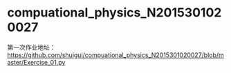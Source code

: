 # compuational_physics_N2015301020027

第一次作业地址：https://github.com/shuigui/compuational_physics_N2015301020027/blob/master/Exercise_01.py
